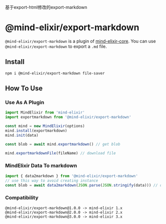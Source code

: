 基于export-html修改的export-markdown
# @mind-elixir/export-markdown

`@mind-elixir/export-markdown` is a plugin of [mind-elixir-core](https://github.com/ssshooter/mind-elixir-core). You can use `@mind-elixir/export-markdown` to export a `.md` file.

## Install

```
npm i @mind-elixir/export-markdown file-saver
```

## How To Use

### Use As A Plugin

```javascript
import MindElixir from 'mind-elixir'
import exportmarkdown from '@mind-elixir/export-markdown'

const mind = new MindElixir(options)
mind.install(exportmarkdown)
mind.init(data)

const blob = await mind.exportmarkdown() // get blob

mind.exportmarkdownFile(fileName) // download file
```

### MindElixir Data To markdown

```javascript
import { data2markdown } from '@mind-elixir/export-markdown'
// use this way to avoid creating instance
const blob = await data2markdown(JSON.parse(JSON.stringify(data))) // data returned by getData()
```

### Compatibility

```
@mind-elixir/export-markdown@1.0.0 -> mind-elixir 1.x
@mind-elixir/export-markdown@2.0.0 -> mind-elixir 2.x
@mind-elixir/export-markdown@3.0.0 -> mind-elixir 3.x
```
